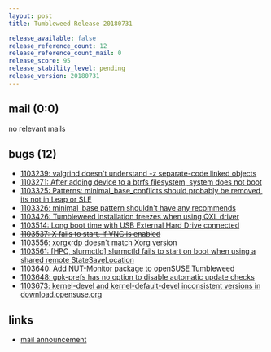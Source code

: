 ```yaml
---
layout: post
title: Tumbleweed Release 20180731

release_available: false
release_reference_count: 12
release_reference_count_mail: 0
release_score: 95
release_stability_level: pending
release_version: 20180731
---
```


## mail (0:0)

no relevant mails

## bugs (12)

<!--more-->

- [1103239: valgrind doesn't understand -z separate-code linked objects](https://bugzilla.opensuse.org/show_bug.cgi?id=1103239)
- [1103271: After adding device to a btrfs filesystem, system does not boot](https://bugzilla.opensuse.org/show_bug.cgi?id=1103271)
- [1103325: Patterns: minimal_base_conflicts should probably be removed, its not in Leap or SLE](https://bugzilla.opensuse.org/show_bug.cgi?id=1103325)
- [1103326: minimal_base pattern shouldn't have any recommends](https://bugzilla.opensuse.org/show_bug.cgi?id=1103326)
- [1103426: Tumbleweed installation freezes when using QXL driver](https://bugzilla.opensuse.org/show_bug.cgi?id=1103426)
- [1103514: Long boot time with USB External Hard Drive connected](https://bugzilla.opensuse.org/show_bug.cgi?id=1103514)
- ~~[1103537: X fails to start, if VNC is enabled](https://bugzilla.opensuse.org/show_bug.cgi?id=1103537)~~
- [1103556: xorgxrdp doesn't match Xorg version](https://bugzilla.opensuse.org/show_bug.cgi?id=1103556)
- [1103561: \[HPC, slurmctld\] slurmctld fails to start on boot when using a shared remote StateSaveLocation](https://bugzilla.opensuse.org/show_bug.cgi?id=1103561)
- [1103640: Add NUT-Monitor package to openSUSE Tumbleweed](https://bugzilla.opensuse.org/show_bug.cgi?id=1103640)
- [1103648: gpk-prefs has no option to disable automatic update checks](https://bugzilla.opensuse.org/show_bug.cgi?id=1103648)
- [1103673: kernel-devel and kernel-default-devel inconsistent versions in download.opensuse.org](https://bugzilla.opensuse.org/show_bug.cgi?id=1103673)



## links

- [mail announcement](https://lists.opensuse.org/opensuse-factory/2018-08/msg00056.html)
